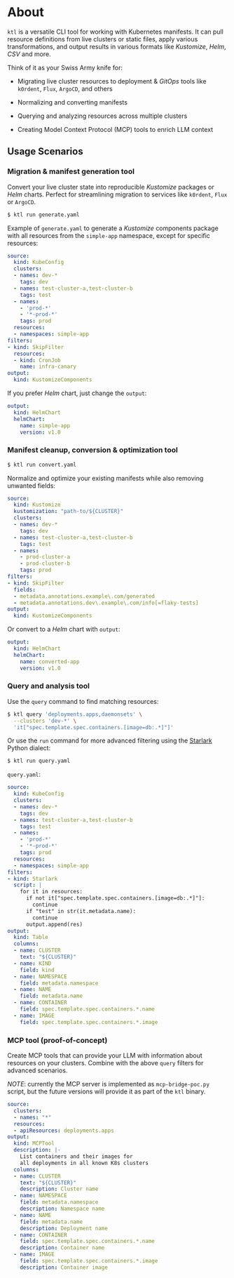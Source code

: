 # About

`ktl` is a versatile CLI tool for working with Kubernetes manifests. It can pull
resource definitions from live clusters or static files, apply various
transformations, and output results in various formats like *Kustomize*, *Helm*,
*CSV* and more.

Think of it as your Swiss Army knife for:

- Migrating live cluster resources to deployment & *GitOps* tools like
  `k0rdent`, `Flux`, `ArgoCD`, and others

- Normalizing and converting manifests

- Querying and analyzing resources across multiple clusters

- Creating Model Context Protocol (MCP) tools to enrich LLM context

## Usage Scenarios

### Migration & manifest generation tool

Convert your live cluster state into reproducible *Kustomize* packages or *Helm*
charts. Perfect for streamlining migration to services like `k0rdent`, `Flux` or
`ArgoCD`.

```bash
$ ktl run generate.yaml
```

Example of `generate.yaml` to generate a *Kustomize* components package with all
resources from the `simple-app` namespace, except for specific resources:

```yaml
source:
  kind: KubeConfig
  clusters:
  - names: dev-*
    tags: dev
  - names: test-cluster-a,test-cluster-b
    tags: test
  - names:
    - 'prod-*'
    - '*-prod-*'
    tags: prod
  resources:
  - namespaces: simple-app
filters:
- kind: SkipFilter
  resources:
  - kind: CronJob
    name: infra-canary
output:
  kind: KustomizeComponents
```

If you prefer *Helm* chart, just change the `output`:

```yaml
output:
  kind: HelmChart
  helmChart:
    name: simple-app
    version: v1.0
```

### Manifest cleanup, conversion & optimization tool

```bash
$ ktl run convert.yaml
```

Normalize and optimize your existing manifests while also removing unwanted
fields:

```yaml
source:
  kind: Kustomize
  kustomization: "path-to/${CLUSTER}"
  clusters:
  - names: dev-*
    tags: dev
  - names: test-cluster-a,test-cluster-b
    tags: test
  - names:
    - prod-cluster-a
    - prod-cluster-b
    tags: prod
filters:
- kind: SkipFilter
  fields:
  - metadata.annotations.example\.com/generated
  - metadata.annotations.dev\.example\.com/info[=flaky-tests]
output:
  kind: KustomizeComponents
```

Or convert to a *Helm* chart with `output`:

```yaml
output:
  kind: HelmChart
  helmChart:
    name: converted-app
    version: v1.0
```

### Query and analysis tool

Use the `query` command to find matching resources:

```bash
$ ktl query 'deployments.apps,daemonsets' \
  --clusters 'dev-*' \
  'it["spec.template.spec.containers.[image=db:.*]"]'
```

Or use the `run` command for more advanced filtering using the
[Starlark](https://github.com/bazelbuild/starlark) Python dialect:

```bash
$ ktl run query.yaml
```

`query.yaml`:

```yaml
source:
  kind: KubeConfig
  clusters:
  - names: dev-*
    tags: dev
  - names: test-cluster-a,test-cluster-b
    tags: test
  - names:
    - 'prod-*'
    - '*-prod-*'
    tags: prod
  resources:
  - namespaces: simple-app
filters:
- kind: Starlark
  script: |
    for it in resources:
      if not it["spec.template.spec.containers.[image=db:.*]"]:
        continue
      if "test" in str(it.metadata.name):
        continue
      output.append(res)
output:
  kind: Table
  columns:
  - name: CLUSTER
    text: "${CLUSTER}"
  - name: KIND
    field: kind
  - name: NAMESPACE
    field: metadata.namespace
  - name: NAME
    field: metadata.name
  - name: CONTAINER
    field: spec.template.spec.containers.*.name
  - name: IMAGE
    field: spec.template.spec.containers.*.image
```

### MCP tool (proof-of-concept)

Create MCP tools that can provide your LLM with information about resources on
your clusters. Combine with the above `query` filters for advanced scenarios.

*NOTE*: currently the MCP server is implemented as `mcp-bridge-poc.py` script, but
the future versions will provide it as part of the `ktl` binary.

```yaml
source:
  clusters:
  - names: "*"
  resources:
  - apiResources: deployments.apps
output:
  kind: MCPTool
  description: |-
    List containers and their images for
    all deployments in all known K8s clusters
  columns:
  - name: CLUSTER
    text: "${CLUSTER}"
    description: Cluster name
  - name: NAMESPACE
    field: metadata.namespace
    description: Namespace name
  - name: NAME
    field: metadata.name
    description: Deployment name
  - name: CONTAINER
    field: spec.template.spec.containers.*.name
    description: Container name
  - name: IMAGE
    field: spec.template.spec.containers.*.image
    description: Container image
```
